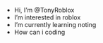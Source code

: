 - Hi, I’m @TonyRoblox
- I’m interested in roblox
- I’m currently learning noting
- How can i coding
